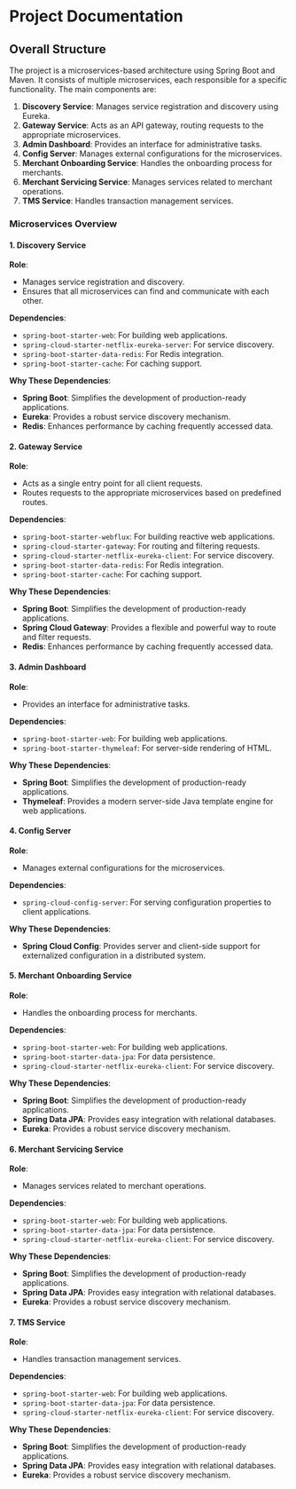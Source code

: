 # Project Documentation

## Overall Structure

The project is a microservices-based architecture using Spring Boot and Maven. It consists of multiple microservices, each responsible for a specific functionality. The main components are:

1. **Discovery Service**: Manages service registration and discovery using Eureka.
2. **Gateway Service**: Acts as an API gateway, routing requests to the appropriate microservices.
3. **Admin Dashboard**: Provides an interface for administrative tasks.
4. **Config Server**: Manages external configurations for the microservices.
5. **Merchant Onboarding Service**: Handles the onboarding process for merchants.
6. **Merchant Servicing Service**: Manages services related to merchant operations.
7. **TMS Service**: Handles transaction management services.

### Microservices Overview

#### 1. Discovery Service

**Role**:
- Manages service registration and discovery.
- Ensures that all microservices can find and communicate with each other.

**Dependencies**:
- `spring-boot-starter-web`: For building web applications.
- `spring-cloud-starter-netflix-eureka-server`: For service discovery.
- `spring-boot-starter-data-redis`: For Redis integration.
- `spring-boot-starter-cache`: For caching support.

**Why These Dependencies**:
- **Spring Boot**: Simplifies the development of production-ready applications.
- **Eureka**: Provides a robust service discovery mechanism.
- **Redis**: Enhances performance by caching frequently accessed data.

#### 2. Gateway Service

**Role**:
- Acts as a single entry point for all client requests.
- Routes requests to the appropriate microservices based on predefined routes.

**Dependencies**:
- `spring-boot-starter-webflux`: For building reactive web applications.
- `spring-cloud-starter-gateway`: For routing and filtering requests.
- `spring-cloud-starter-netflix-eureka-client`: For service discovery.
- `spring-boot-starter-data-redis`: For Redis integration.
- `spring-boot-starter-cache`: For caching support.

**Why These Dependencies**:
- **Spring Boot**: Simplifies the development of production-ready applications.
- **Spring Cloud Gateway**: Provides a flexible and powerful way to route and filter requests.
- **Redis**: Enhances performance by caching frequently accessed data.

#### 3. Admin Dashboard

**Role**:
- Provides an interface for administrative tasks.

**Dependencies**:
- `spring-boot-starter-web`: For building web applications.
- `spring-boot-starter-thymeleaf`: For server-side rendering of HTML.

**Why These Dependencies**:
- **Spring Boot**: Simplifies the development of production-ready applications.
- **Thymeleaf**: Provides a modern server-side Java template engine for web applications.

#### 4. Config Server

**Role**:
- Manages external configurations for the microservices.

**Dependencies**:
- `spring-cloud-config-server`: For serving configuration properties to client applications.

**Why These Dependencies**:
- **Spring Cloud Config**: Provides server and client-side support for externalized configuration in a distributed system.

#### 5. Merchant Onboarding Service

**Role**:
- Handles the onboarding process for merchants.

**Dependencies**:
- `spring-boot-starter-web`: For building web applications.
- `spring-boot-starter-data-jpa`: For data persistence.
- `spring-cloud-starter-netflix-eureka-client`: For service discovery.

**Why These Dependencies**:
- **Spring Boot**: Simplifies the development of production-ready applications.
- **Spring Data JPA**: Provides easy integration with relational databases.
- **Eureka**: Provides a robust service discovery mechanism.

#### 6. Merchant Servicing Service

**Role**:
- Manages services related to merchant operations.

**Dependencies**:
- `spring-boot-starter-web`: For building web applications.
- `spring-boot-starter-data-jpa`: For data persistence.
- `spring-cloud-starter-netflix-eureka-client`: For service discovery.

**Why These Dependencies**:
- **Spring Boot**: Simplifies the development of production-ready applications.
- **Spring Data JPA**: Provides easy integration with relational databases.
- **Eureka**: Provides a robust service discovery mechanism.

#### 7. TMS Service

**Role**:
- Handles transaction management services.

**Dependencies**:
- `spring-boot-starter-web`: For building web applications.
- `spring-boot-starter-data-jpa`: For data persistence.
- `spring-cloud-starter-netflix-eureka-client`: For service discovery.

**Why These Dependencies**:
- **Spring Boot**: Simplifies the development of production-ready applications.
- **Spring Data JPA**: Provides easy integration with relational databases.
- **Eureka**: Provides a robust service discovery mechanism.